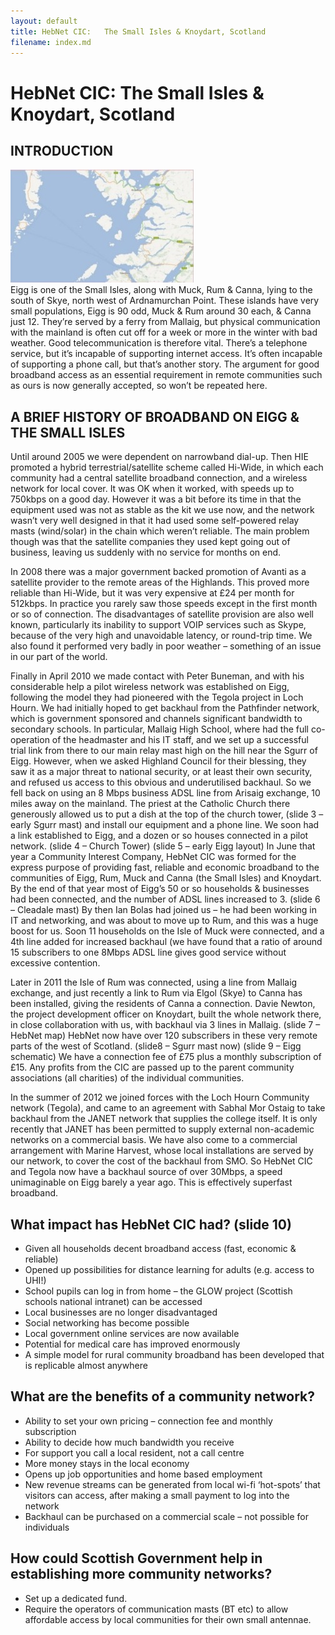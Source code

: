 ```yaml
---
layout: default
title: HebNet CIC:   The Small Isles & Knoydart, Scotland
filename: index.md
---
```


HebNet CIC:   The Small Isles & Knoydart, Scotland
==================================================



INTRODUCTION 
------------ 
<div class="image-float-right"> 
  <img src="/media/simon-pics/Slide02small.jpg" alt="Eigg Map"/>
</div>
Eigg is one of the Small Isles, along with
Muck, Rum & Canna, lying to the south of Skye, north west of
Ardnamurchan Point.  These islands have very small populations, Eigg
is 90 odd, Muck & Rum around 30 each, & Canna just 12.  They’re served by a ferry from Mallaig, but physical
communication with the mainland is often cut off for a week or more in
the winter with bad weather.  Good telecommunication is therefore
vital.  There’s a telephone service, but it’s incapable of supporting
internet access.  It’s often incapable of supporting a phone call, but
that’s another story.  The argument for good broadband access as an
essential requirement in remote communities such as ours is now
generally accepted, so won’t be repeated here.

A BRIEF HISTORY OF BROADBAND ON EIGG & THE SMALL ISLES
------------------------------------------------------

Until around 2005 we were dependent on narrowband dial-up.  Then HIE
promoted a hybrid terrestrial/satellite scheme called Hi-Wide, in
which each community had a central satellite broadband connection, and
a wireless network for local cover.  It was OK when it worked, with
speeds up to 750kbps on a good day. However it was a bit before its
time in that the equipment used was not as stable as the kit we use
now, and the network wasn’t very well designed in that it had used
some self-powered relay masts (wind/solar) in the chain which weren’t
reliable.  The main problem though was that the satellite companies
they used kept going out of business, leaving us suddenly with no
service for months on end.

In 2008 there was a major government backed promotion of Avanti as a
satellite provider to the remote areas of the Highlands.  This proved
more reliable than Hi-Wide, but it was very expensive at £24 per month
for 512kbps.  In practice you rarely saw those speeds except in the
first month or so of connection.  The disadvantages of satellite
provision are also well known, particularly its inability to support
VOIP services such as Skype, because of the very high and unavoidable
latency, or round-trip time.  We also found it performed very badly in
poor weather – something of an issue in our part of the world.

Finally in April 2010 we made contact with Peter Buneman, and with his
considerable help a pilot wireless network was established on Eigg,
following the model they had pioneered with the Tegola project in Loch
Hourn.  We had initially hoped to get backhaul from the Pathfinder
network, which is government sponsored and channels significant
bandwidth to secondary schools.  In particular, Mallaig High School,
where had the full co-operation of the headmaster and his IT staff,
and we set up a successful trial link from there to our main relay
mast high on the hill near the Sgurr of Eigg.  However, when we asked
Highland Council for their blessing, they saw it as a major threat to
national security, or at least their own security, and refused us
access to this obvious and underutilised backhaul.  So we fell back on
using an 8 Mbps business ADSL line from Arisaig exchange, 10 miles
away on the mainland.  The priest at the Catholic Church there
generously allowed us to put a dish at the top of the church tower,
(slide 3 – early Sgurr mast) and install our equipment and a phone
line.  We soon had a link established to Eigg, and a dozen or so
houses connected in a pilot network. (slide 4 – Church Tower) (slide 5
– early Eigg layout) In June that year a Community Interest Company,
HebNet CIC was formed for the express purpose of providing fast,
reliable and economic broadband to the communities of Eigg, Rum, Muck
and Canna (the Small Isles) and Knoydart.  By the end of that year
most of Eigg’s 50 or so households & businesses had been connected,
and the number of ADSL lines increased to 3. (slide 6 – Cleadale mast)
By then Ian Bolas had joined us – he had been working in IT and
networking, and was about to move up to Rum, and this was a huge boost
for us.  Soon 11 households on the Isle of Muck were connected, and a
4th line added for increased backhaul (we have found that a ratio of
around 15 subscribers to one 8Mbps ADSL line gives good service
without excessive contention.

Later in 2011 the Isle of Rum was connected, using a line from Mallaig
exchange, and just recently a link to Rum via Elgol (Skye) to Canna
has been installed, giving the residents of Canna a connection.  Davie
Newton, the project development officer on Knoydart, built the whole
network there, in close collaboration with us, with backhaul via 3
lines in Mallaig.  (slide 7 – HebNet map) HebNet now have over 120
subscribers in these very remote parts of the west of Scotland.
(slide8 – Sgurr mast now) (slide 9 – Eigg schematic) We have a
connection fee of £75 plus a monthly subscription of £15.  Any profits
from the CIC are passed up to the parent community associations (all
charities) of the individual communities.

In the summer of 2012 we joined forces with the Loch Hourn Community network (Tegola), and came to an agreement with Sabhal Mor Ostaig to take backhaul from the JANET network that supplies the college itself.  It is only recently that JANET has been permitted to supply external non-academic networks on a commercial basis.  We have also come to a commercial arrangement with Marine Harvest, whose local installations are served by our network, to cover the cost of the backhaul from SMO.  So HebNet CIC and Tegola now have a backhaul source of over 30Mbps, a speed unimaginable on Eigg barely a year ago.  This is effectively superfast broadband.


What impact has HebNet CIC had? (slide 10)   
-------------------------------

* Given all households decent broadband access (fast, economic & reliable)
* Opened up possibilities for distance learning for adults (e.g. access to UHI!)
* School pupils can log in from home – the GLOW project (Scottish schools national intranet) can be accessed
* Local businesses are no longer disadvantaged
* Social networking has become possible
* Local government online services are now available
* Potential for medical care has improved enormously
* A simple model for rural community broadband has been developed that is replicable almost anywhere


What are the benefits of a community network?    
--------------------------------------------
* Ability to set your own pricing – connection fee and monthly subscription
* Ability to decide how much bandwidth you receive
* For support you call a local resident, not a call centre
* More money stays in the local economy
* Opens up job opportunities and home based employment
* New revenue streams can be generated from local wi-fi ‘hot-spots’ that visitors can access, after making a small payment to log into the network
* Backhaul can be purchased on a commercial scale – not possible for individuals 

How could Scottish Government help in establishing more community networks? 
--------------------------------------------------------------------------
* Set up a dedicated fund.
* Require the operators of communication masts (BT etc) to allow affordable access by local communities for their own small antennae.
